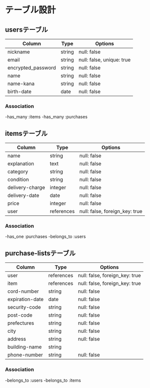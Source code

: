 # テーブル設計

## usersテーブル
| Column             | Type   | Options                   |
| ------------------ | ------ | ------------------------- |
| nickname           | string | null: false               |
| email              | string | null: false, unique: true |
| encrypted_password | string | null: false               |
| name               | string | null: false               |
| name-kana          | string | null: false               |
| birth-date         | date   | null: false               |

### Association
-has_many :items
-has_many :purchases

## itemsテーブル
| Column             | Type       | Options                        |
| ------------------ | ---------- | ------------------------------ |
| name               | string     | null: false                    |
| explanation        | text       | null: false                    |
| category           | string     | null: false                    |
| condition          | string     | null: false                    |
| delivery-charge    | integer    | null: false                    |
| delivery-date      | date       | null: false                    |
| price              | integer    | null: false                    |
| user               | references | null: false, foreign_key: true |

### Association
-has_one :purchases
-belongs_to :users

## purchase-listsテーブル
| Column             | Type       | Options                        |
| ------------------ | ---------- | ------------------------------ |
| user               | references | null: false, foreign_key: true |
| item               | references | null: false, foreign_key: true |
| cord-number        | string     | null: false                    |
| expiration-date    | date       | null: false                    |
| security-code      | string     | null: false                    |
| post-code          | string     | null: false                    |
| prefectures        | string     | null: false                    |
| city               | string     | null: false                    |
| address            | string     | null: false                    |
| building-name      | string     |                                |
| phone-number       | string     | null: false                    |

### Association
-belongs_to :users
-belongs_to :items


